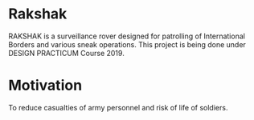 # Rakshak

RAKSHAK is a surveillance rover designed for patrolling of International Borders and various sneak operations.
This project is being done under DESIGN PRACTICUM Course 2019.

# Motivation 
To reduce casualties of army personnel and risk of life of soldiers.




